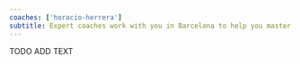 ```yaml
---
coaches: ['horacio-herrera']
subtitle: Expert coaches work with you in Barcelona to help you master React without having to cut into valuable work-days
---
```


TODO ADD TEXT
